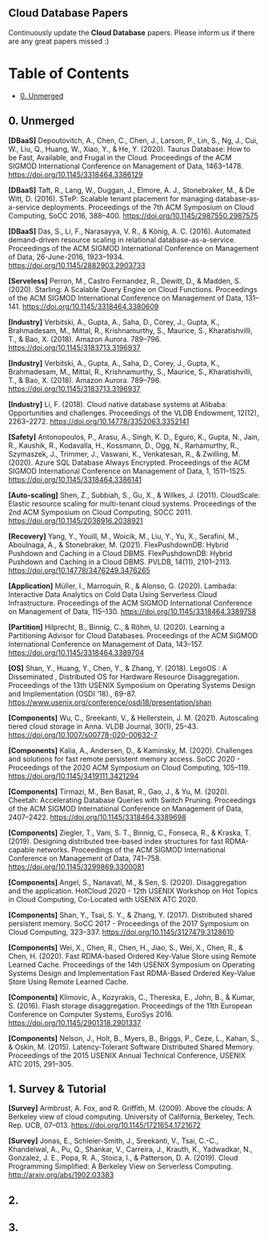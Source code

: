## Cloud Database Papers

Continuously update the **Cloud Database** papers. Please inform us if there are any great papers missed :)

Table of Contents
=================
* [0. Unmerged](#0-unmerged)

## 0. Unmerged


**[DBaaS]** Depoutovitch, A., Chen, C., Chen, J., Larson, P., Lin, S., Ng, J., Cui, W., Liu, Q., Huang, W., Xiao, Y., & He, Y. (2020). Taurus Database: How to be Fast, Available, and Frugal in the Cloud. Proceedings of the ACM SIGMOD International Conference on Management of Data, 1463–1478. https://doi.org/10.1145/3318464.3386129

**[DBaaS]** Taft, R., Lang, W., Duggan, J., Elmore, A. J., Stonebraker, M., & De Witt, D. (2016). STeP: Scalable tenant placement for managing database-as-a-service deployments. Proceedings of the 7th ACM Symposium on Cloud Computing, SoCC 2016, 388–400. https://doi.org/10.1145/2987550.2987575

**[DBaaS]** Das, S., Li, F., Narasayya, V. R., & König, A. C. (2016). Automated demand-driven resource scaling in relational database-as-a-service. Proceedings of the ACM SIGMOD International Conference on Management of Data, 26-June-2016, 1923–1934. https://doi.org/10.1145/2882903.2903733

**[Serveless]** Perron, M., Castro Fernandez, R., Dewitt, D., & Madden, S. (2020). Starling: A Scalable Query Engine on Cloud Functions. Proceedings of the ACM SIGMOD International Conference on Management of Data, 131–141. https://doi.org/10.1145/3318464.3380609

**[Industry]** Verbitski, A., Gupta, A., Saha, D., Corey, J., Gupta, K., Brahmadesam, M., Mittal, R., Krishnamurthy, S., Maurice, S., Kharatishvilli, T., & Bao, X. (2018). Amazon Aurora. 789–796. https://doi.org/10.1145/3183713.3196937

**[Industry]** Verbitski, A., Gupta, A., Saha, D., Corey, J., Gupta, K., Brahmadesam, M., Mittal, R., Krishnamurthy, S., Maurice, S., Kharatishvilli, T., & Bao, X. (2018). Amazon Aurora. 789–796. https://doi.org/10.1145/3183713.3196937

**[Industry]** Li, F. (2018). Cloud native database systems at Alibaba: Opportunities and challenges. Proceedings of the VLDB Endowment, 12(12), 2263–2272. https://doi.org/10.14778/3352063.3352141

**[Safety]** Antonopoulos, P., Arasu, A., Singh, K. D., Eguro, K., Gupta, N., Jain, R., Kaushik, R., Kodavalla, H., Kossmann, D., Ogg, N., Ramamurthy, R., Szymaszek, J., Trimmer, J., Vaswani, K., Venkatesan, R., & Zwilling, M. (2020). Azure SQL Database Always Encrypted. Proceedings of the ACM SIGMOD International Conference on Management of Data, 1, 1511–1525. https://doi.org/10.1145/3318464.3386141

**[Auto-scaling]** Shen, Z., Subbiah, S., Gu, X., & Wilkes, J. (2011). CloudScale: Elastic resource scaling for multi-tenant cloud systems. Proceedings of the 2nd ACM Symposium on Cloud Computing, SOCC 2011. https://doi.org/10.1145/2038916.2038921

**[Recovery]** Yang, Y., Youill, M., Woicik, M., Liu, Y., Yu, X., Serafini, M., Aboulnaga, A., & Stonebraker, M. (2021). FlexPushdownDB: Hybrid Pushdown and Caching in a Cloud DBMS. FlexPushdownDB: Hybrid Pushdown and Caching in a Cloud DBMS. PVLDB, 14(11), 2101–2113. https://doi.org/10.14778/3476249.3476265

**[Application]** Müller, I., Marroquín, R., & Alonso, G. (2020). Lambada: Interactive Data Analytics on Cold Data Using Serverless Cloud Infrastructure. Proceedings of the ACM SIGMOD International Conference on Management of Data, 115–130. https://doi.org/10.1145/3318464.3389758

**[Partition]** Hilprecht, B., Binnig, C., & Röhm, U. (2020). Learning a Partitioning Advisor for Cloud Databases. Proceedings of the ACM SIGMOD International Conference on Management of Data, 143–157. https://doi.org/10.1145/3318464.3389704

**[OS]** Shan, Y., Huang, Y., Chen, Y., & Zhang, Y. (2018). LegoOS : A Disseminated , Distributed OS for Hardware Resource Disaggregation. Proceedings of the 13th USENIX Symposium on Operating Systems Design and Implementation (OSDI ’18)., 69–87. https://www.usenix.org/conference/osdi18/presentation/shan

**[Components]** Wu, C., Sreekanti, V., & Hellerstein, J. M. (2021). Autoscaling tiered cloud storage in Anna. VLDB Journal, 30(1), 25–43. https://doi.org/10.1007/s00778-020-00632-7 

**[Components]** Kalia, A., Andersen, D., & Kaminsky, M. (2020). Challenges and solutions for fast remote persistent memory access. SoCC 2020 - Proceedings of the 2020 ACM Symposium on Cloud Computing, 105–119. https://doi.org/10.1145/3419111.3421294

**[Components]** Tirmazi, M., Ben Basat, R., Gao, J., & Yu, M. (2020). Cheetah: Accelerating Database Queries with Switch Pruning. Proceedings of the ACM SIGMOD International Conference on Management of Data, 2407–2422. https://doi.org/10.1145/3318464.3389698

**[Components]** Ziegler, T., Vani, S. T., Binnig, C., Fonseca, R., & Kraska, T. (2019). Designing distributed tree-based index structures for fast RDMA-capable networks. Proceedings of the ACM SIGMOD International Conference on Management of Data, 741–758. https://doi.org/10.1145/3299869.3300081

**[Components]** Angel, S., Nanavati, M., & Sen, S. (2020). Disaggregation and the application. HotCloud 2020 - 12th USENIX Workshop on Hot Topics in Cloud Computing, Co-Located with USENIX ATC 2020.

**[Components]** Shan, Y., Tsai, S. Y., & Zhang, Y. (2017). Distributed shared persistent memory. SoCC 2017 - Proceedings of the 2017 Symposium on Cloud Computing, 323–337. https://doi.org/10.1145/3127479.3128610

**[Components]** Wei, X., Chen, R., Chen, H., Jiao, S., Wei, X., Chen, R., & Chen, H. (2020). Fast RDMA-based Ordered Key-Value Store using Remote Learned Cache. Proceedings of the 14th USENIX Symposium on Operating Systems Design and Implementation Fast RDMA-Based Ordered Key-Value Store Using Remote Learned Cache.

**[Components]** Klimovic, A., Kozyrakis, C., Thereska, E., John, B., & Kumar, S. (2016). Flash storage disaggregation. Proceedings of the 11th European Conference on Computer Systems, EuroSys 2016. https://doi.org/10.1145/2901318.2901337

**[Components]** Nelson, J., Holt, B., Myers, B., Briggs, P., Ceze, L., Kahan, S., & Oskin, M. (2015). Latency-Tolerant Software Distributed Shared Memory. Proceedings of the 2015 USENIX Annual Technical Conference, USENIX ATC 2015, 291–305.


## 1. Survey & Tutorial

**[Survey]** Armbrust, A. Fox, and R. Griffith, M. (2009). Above the clouds: A Berkeley view of cloud computing. University of California, Berkeley, Tech. Rep. UCB, 07–013. https://doi.org/10.1145/1721654.1721672

**[Survey]** Jonas, E., Schleier-Smith, J., Sreekanti, V., Tsai, C.-C., Khandelwal, A., Pu, Q., Shankar, V., Carreira, J., Krauth, K., Yadwadkar, N., Gonzalez, J. E., Popa, R. A., Stoica, I., & Patterson, D. A. (2019). Cloud Programming Simplified: A Berkeley View on Serverless Computing. http://arxiv.org/abs/1902.03383



## 2. 

## 3. 


